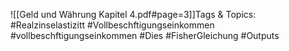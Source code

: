 
![[Geld und Währung Kapitel 4.pdf#page=3]]Tags & Topics:
   #Realzinselastizitt
   #Vollbeschftigungseinkommen
   #vollbeschftigungseinkommen
   #Dies
   #FisherGleichung
   #Outputs
